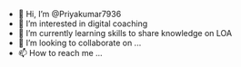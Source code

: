 - 👋 Hi, I’m @Priyakumar7936
- 👀 I’m interested in digital coaching
- 🌱 I’m currently learning skills to share knowledge on LOA
- 💞️ I’m looking to collaborate on ...
- 📫 How to reach me ...

<!---
Priyakumar7936/Priyakumar7936 is a ✨ special ✨ repository because its `README.md` (this file) appears on your GitHub profile.
You can click the Preview link to take a look at your changes.
--->

